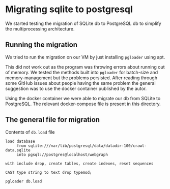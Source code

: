 # Migrating sqlite to postgresql
We started testing the migration of SQLite db to PostgreSQL db to simplify the multiprocessing architecture.

## Running the migration
We tried to run the migration on our VM by just installing `pgloader` using apt.

This did not work out as the program was throwing errors about running out of memory. We tested the methods built into `pgloader` 
for batch-size and memory-management but the problems persisted. After reading through some GitHub issues about people having the
same problem the general suggestion was to use the docker container published by the autor. 

Using the docker container we were able to migrate our db from SQLite to PostgreSQL. The relevant docker-compose file is
present in this directory.

## The general file for migration
Contents of `db.load` file
```
load database
     from sqlite:///var/lib/postgresql/data/datadir-100/crawl-data.sqlite
     into pgsql://postgres@localhost/webgraph

with include drop, create tables, create indexes, reset sequences

CAST type string to text drop typemod;
```

```
pgloader db.load
```